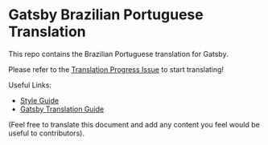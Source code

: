 
# Gatsby Brazilian Portuguese Translation

This repo contains the Brazilian Portuguese translation for Gatsby.

Please refer to the [Translation Progress Issue](https://github.com/gatsbyjs/gatsby-pt-BR/issues/1) to start translating!

Useful Links:

* [Style Guide](/style-guide.md)
* [Gatsby Translation Guide](https://www.gatsbyjs.org/contributing/gatsby-docs-translation-guide/)

(Feel free to translate this document and add any content you feel would be useful to contributors).
  